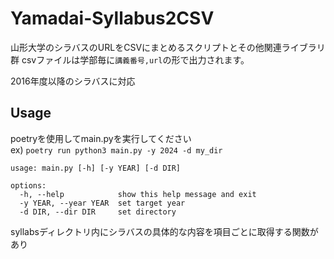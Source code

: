 # Yamadai-Syllabus2CSV
山形大学のシラバスのURLをCSVにまとめるスクリプトとその他関連ライブラリ群
csvファイルは学部毎に`講義番号,url`の形で出力されます。

2016年度以降のシラバスに対応





## Usage 
poetryを使用してmain.pyを実行してください\
ex)
`poetry run python3 main.py -y 2024 -d my_dir`

```
usage: main.py [-h] [-y YEAR] [-d DIR]

options:
  -h, --help            show this help message and exit
  -y YEAR, --year YEAR  set target year
  -d DIR, --dir DIR     set directory
```

syllabsディレクトリ内にシラバスの具体的な内容を項目ごとに取得する関数があり
